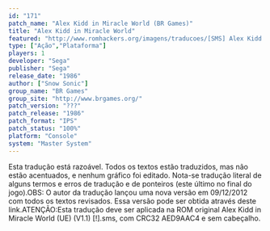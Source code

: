 ```yaml
---
id: "171"
patch_name: "Alex Kidd in Miracle World (BR Games)"
title: "Alex Kidd in Miracle World"
featured: "http://www.romhackers.org/imagens/traducoes/[SMS] Alex Kidd in Miracle World - BR Games - 1.png"
type: ["Ação","Plataforma"]
players: 1
developer: "Sega"
publisher: "Sega"
release_date: "1986"
author: ["Snow Sonic"]
group_name: "BR Games"
group_site: "http://www.brgames.org/"
patch_version: "???"
patch_release: "1986"
patch_format: "IPS"
patch_status: "100%"
platform: "Console"
system: "Master System"
---
```


Esta tradução está razoável. Todos os textos estão traduzidos, mas não estão acentuados, e nenhum gráfico foi editado. Nota-se tradução literal de alguns termos e erros de tradução e de ponteiros (este último no final do jogo).OBS: O autor da tradução lançou uma nova versão em 09/12/2012 com todos os textos revisados. Essa versão pode ser obtida através deste link.ATENÇÃO:Esta tradução deve ser aplicada na ROM original Alex Kidd in Miracle World (UE) (V1.1) [!].sms, com CRC32 AED9AAC4 e sem cabeçalho.